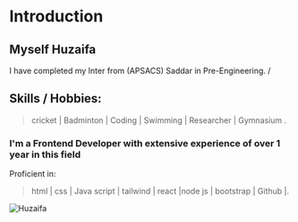 
# Introduction
## Myself Huzaifa 
I have completed my Inter from (APSACS) Saddar in Pre-Engineering. /
## Skills / Hobbies:
> cricket | Badminton | Coding | Swimming | Researcher | Gymnasium .
### I'm a Frontend Developer with extensive experience of over 1 year in this field
Proficient in:
> html | css | Java script | tailwind | react |node js | bootstrap | Github |.

![ Huzaifa ](https://myoctocat.com/assets/images/base-octocat.svg)
